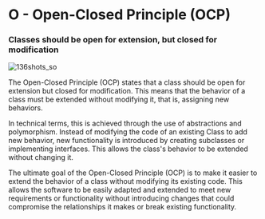 # O - Open-Closed Principle (OCP)

### Classes should be open for extension, but closed for modification

![136shots_so](https://github.com/Icegreeen/SOLID-for-Everyone/assets/56550632/13493153-733b-4413-93f7-17d5c1181f8c)

The Open-Closed Principle (OCP) states that a class should be open for extension but closed for modification. This means that the behavior of a class must be extended without modifying it, that is, assigning new behaviors.

In technical terms, this is achieved through the use of abstractions and polymorphism. Instead of modifying the code of an existing Class to add new behavior, new functionality is introduced by creating subclasses or implementing interfaces. This allows the class's behavior to be extended without changing it.

The ultimate goal of the Open-Closed Principle (OCP) is to make it easier to extend the behavior of a class without modifying its existing code. This allows the software to be easily adapted and extended to meet new requirements or functionality without introducing changes that could compromise the relationships it makes or break existing functionality.